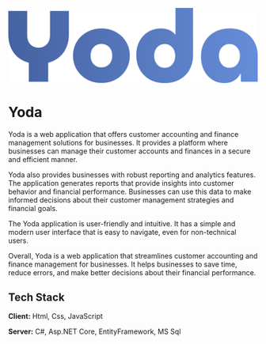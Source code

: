 ![Image alt](https://github.com/danil54543/Yoda/raw/master/Yoda/wwwroot/YodaLogo.png)

# Yoda

Yoda is a  web application that offers customer accounting and finance management solutions for businesses. It provides a platform where businesses can manage their customer accounts and finances in a secure and efficient manner.

Yoda also provides businesses with robust reporting and analytics features. The application generates reports that provide insights into customer behavior and financial performance. Businesses can use this data to make informed decisions about their customer management strategies and financial goals.

The Yoda application is user-friendly and intuitive. It has a simple and modern user interface that is easy to navigate, even for non-technical users.

Overall, Yoda is a web application that streamlines customer accounting and finance management for businesses. It helps businesses to save time, reduce errors, and make better decisions about their financial performance.


## Tech Stack

**Client:** Html, Css, JavaScript

**Server:** C#, Asp.NET Core, EntityFramework, MS Sql 

